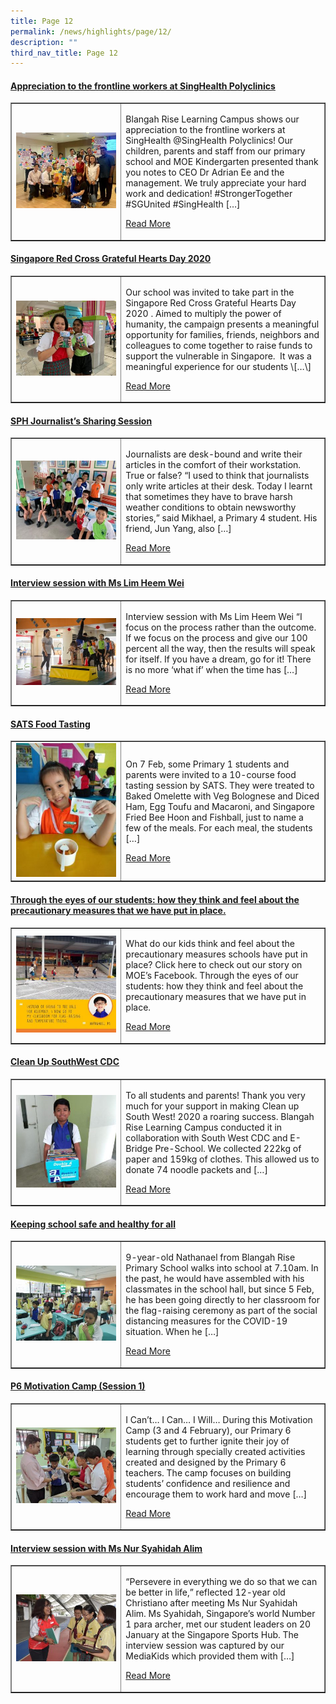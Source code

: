 ```yaml
---
title: Page 12
permalink: /news/highlights/page/12/
description: ""
third_nav_title: Page 12
---
```

<h4><strong><a href="/2020/03/11/appreciation-to-the-frontline-workers-at-singhealth-polyclinics/" rel="bookmark">Appreciation to the frontline workers at SingHealth Polyclinics</a></strong></h4>
<table style="border-collapse: collapse; width: 100%;" border="1">
<tbody>
<tr>
<td style="width: 35%;"><a href="/2020/03/11/appreciation-to-the-frontline-workers-at-singhealth-polyclinics/"><img src="/images/121.jpg"></a></td>
<td style="width: 65%;">
<p>Blangah Rise Learning Campus shows our appreciation to the frontline workers at SingHealth @SingHealth Polyclinics! Our children, parents and staff from our primary school and MOE Kindergarten presented thank you notes to CEO Dr Adrian Ee and the management. We truly appreciate your hard work and dedication! #StrongerTogether #SGUnited #SingHealth […]</p>
<p><a href="/2020/03/11/appreciation-to-the-frontline-workers-at-singhealth-polyclinics/">Read More</a></p>
</td>
</tr>
</tbody>
</table>

<h4><strong><a href="/2020/03/10/singapore-red-cross-grateful-hearts-day-2020/" rel="bookmark">Singapore Red Cross Grateful Hearts Day 2020</a></strong></h4>
<table style="border-collapse: collapse; width: 100%;" border="1">
<tbody>
<tr>
<td style="width: 35%;"><a href="/2020/03/10/singapore-red-cross-grateful-hearts-day-2020/"><img src="/images/122.jpeg"></a></td>
<td style="width: 65%;">
<p>Our school was invited to take part in the Singapore Red Cross Grateful Hearts Day 2020 . Aimed to multiply the power of humanity, the campaign presents a meaningful opportunity for families, friends, neighbors and colleagues to come together to raise funds to support the vulnerable in Singapore.  It was a meaningful experience for our students \[…\]</p>
<p><a href="/2020/03/10/singapore-red-cross-grateful-hearts-day-2020/">Read More</a></p>
</td>
</tr>
</tbody>
</table>

<h4><strong><a href="/2020/03/04/sph-journalists-sharing-session/" rel="bookmark">SPH Journalist&rsquo;s Sharing Session</a></strong></h4>
<table style="border-collapse: collapse; width: 100%;" border="1">
<tbody>
<tr>
<td style="width: 35%;"><a href="/2020/03/04/sph-journalists-sharing-session/"><img src="/images/123.jpg"></a></td>
<td style="width: 65%;">
<p>Journalists are desk-bound and write their articles in the comfort of their workstation. True or false? “I used to think that journalists only write articles at their desk. Today I learnt that sometimes they have to brave harsh weather conditions to obtain newsworthy stories,” said Mikhael, a Primary 4 student. His friend, Jun Yang, also […]</p>
<p><a href="/2020/03/04/sph-journalists-sharing-session/">Read More</a></p>
</td>
</tr>
</tbody>
</table>

<h4><strong><a href="/2020/03/04/interview-session-with-ms-lim-heem-wei/" rel="bookmark">Interview session with Ms Lim Heem Wei</a></strong></h4>
<table style="border-collapse: collapse; width: 100%;" border="1">
<tbody>
<tr>
<td style="width: 35%;"><a href="/2020/03/04/interview-session-with-ms-lim-heem-wei/"><img src="/images/124.jpg"></a></td>
<td style="width: 65%;">
<p>Interview session with Ms Lim Heem Wei “I focus on the process rather than the outcome. If we focus on the process and give our 100 percent all the way, then the results will speak for itself. If you have a dream, go for it! There is no more ‘what if’ when the time has […]</p>
<p><a href="/2020/03/04/interview-session-with-ms-lim-heem-wei/">Read More</a></p>
</td>
</tr>
</tbody>
</table>

<h4><strong><a href="/2020/02/26/sats-food-tasting/" rel="bookmark">SATS Food Tasting</a></strong></h4>
<table style="border-collapse: collapse; width: 100%;" border="1">
<tbody>
<tr>
<td style="width: 35%;"><a href="/2020/02/26/sats-food-tasting/"><img src="/images/125.jpg"></a></td>
<td style="width: 65%;">
<p>On 7 Feb, some Primary 1 students and parents were invited to a 10-course food tasting session by SATS. They were treated to Baked Omelette with Veg Bolognese and Diced Ham, Egg Toufu and Macaroni, and Singapore Fried Bee Hoon and Fishball, just to name a few of the meals. For each meal, the students […]</p>
<p><a href="/2020/02/26/sats-food-tasting/">Read More</a></p>
</td>
</tr>
</tbody>
</table>

<h4><strong><a href="/2020/02/26/through-the-eyes-of-our-students/">Through the eyes of our students: how they think and feel about the precautionary measures that we have put in place.</a></strong></h4>
<table style="border-collapse: collapse; width: 100%;" border="1">
<tbody>
<tr>
<td style="width: 35%;"><a href="/2020/02/26/through-the-eyes-of-our-students/"><img src="/images/126.jpg"></a></td>
<td style="width: 65%;">
<p>What do our kids think and feel about the precautionary measures schools have put in place? Click here to check out our story on MOE’s Facebook. Through the eyes of our students: how they think and feel about the precautionary measures that we have put in place.</p>
<p><a href="/2020/02/26/through-the-eyes-of-our-students/">Read More</a></p>
</td>
</tr>
</tbody>
</table>

<h4><strong><a href="/2020/02/17/clean-up-southwest/">Clean Up SouthWest CDC</a></strong></h4>
<table style="border-collapse: collapse; width: 100%;" border="1">
<tbody>
<tr>
<td style="width: 35%;"><a href="/2020/02/17/clean-up-southwest/"><img src="/images/127.jpg"></a></td>
<td style="width: 65%;">
<p>To all students and parents! Thank you very much for your support in making Clean up South West! 2020 a roaring success. Blangah Rise Learning Campus conducted it in collaboration with South West CDC and E-Bridge Pre-School. We collected 222kg of paper and 159kg of clothes. This allowed us to donate 74 noodle packets and […]</p>
<p><a href="/2020/02/17/clean-up-southwest/">Read More</a></p>
</td>
</tr>
</tbody>
</table>

<h4><strong><a href="/2020/02/13/keeping-school-safe-and-healthy-for-all/">Keeping school safe and healthy for all</a></strong></h4>
<table style="border-collapse: collapse; width: 100%;" border="1">
<tbody>
<tr>
<td style="width: 35%;"><a href="/2020/02/13/keeping-school-safe-and-healthy-for-all/"><img src="/images/128.jpg"></a></td>
<td style="width: 65%;">
<p>9-year-old Nathanael from Blangah Rise Primary School walks into school at 7.10am. In the past, he would have assembled with his classmates in the school hall, but since 5 Feb, he has been going directly to her classroom for the flag-raising ceremony as part of the social distancing measures for the COVID-19 situation. When he […]</p>
<p><a href="/2020/02/13/keeping-school-safe-and-healthy-for-all/">Read More</a></p>
</td>
</tr>
</tbody>
</table>

<h4><strong><a href="/2020/02/04/p6-motivation-camp-session-1/">P6 Motivation Camp (Session 1)</a></strong></h4>
<table style="border-collapse: collapse; width: 100%;" border="1">
<tbody>
<tr>
<td style="width: 35%;"><a href="/2020/02/04/p6-motivation-camp-session-1/"><img src="/images/129.jpg"></a></td>
<td style="width: 65%;">
<p>I Can’t… I Can… I Will… During this Motivation Camp (3 and 4 February), our Primary 6 students get to further ignite their joy of learning through specially created activities created and designed by the Primary 6 teachers. The camp focuses on building students’ confidence and resilience and encourage them to work hard and move […]</p>
<p><a href="/2020/02/04/p6-motivation-camp-session-1/">Read More</a></p>
</td>
</tr>
</tbody>
</table>

<h4><strong><a href="/2020/01/22/interview-session-with-ms-nur-syahidah-alim/" rel="bookmark">Interview session with Ms Nur Syahidah Alim</a></strong></h4>
<table style="border-collapse: collapse; width: 100%;" border="1">
<tbody>
<tr>
<td style="width: 35%;"><a href="/2020/01/22/interview-session-with-ms-nur-syahidah-alim/"><img src="/images/1210.jpg"></a></td>
<td style="width: 65%;">
<p>“Persevere in everything we do so that we can be better in life,” reflected 12-year old Christiano after meeting Ms Nur Syahidah Alim. Ms Syahidah, Singapore’s world Number 1 para archer, met our student leaders on 20 January at the Singapore Sports Hub. The interview session was captured by our MediaKids which provided them with […]</p>
<p><a href="/2020/01/22/interview-session-with-ms-nur-syahidah-alim/">Read More</a></p>
</td>
</tr>
</tbody>
</table>